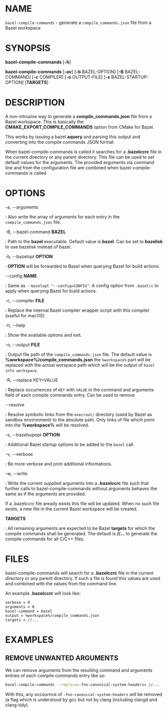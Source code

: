 # NAME

`bazel-compile-commands` - generate a `compile_commands.json` file from a Bazel
workspace

# SYNOPSIS

<!-- deno-fmt-ignore-start -->
**bazel-compile-commands** [**-h**]

**bazel-compile-commands** [**-av**] [**-b** BAZEL-OPTION] [**-B** BAZEL-COMMAND] [**-c** COMPILER] [**-o** OUTPUT-FILE] [**-s** BAZEL-STARTUP-OPTION] [**TARGETS**]
<!-- deno-fmt-ignore-end -->

# DESCRIPTION

A non-intrusive way to generate a **compile\_commands.json** file from a Bazel
workspace. This is basically the **CMAKE_EXPORT_COMPILE_COMMANDS** option from
CMake for Bazel.

This works by issuing a bazel **aquery** and parsing this output and converting
into the compile commands JSON format.

When bazel-compile-commands is called it searches for a **.bazelccrc** file in
the current directory or any parent directory. This file can be used to set
default values for the arguments. The provided arguments via command line and
from the configuration file are combined when bazel-compile-commands is called

# OPTIONS

-a, --arguments

: Also write the array of arguments for each entry in the
`compile_commands.json` file.

-B, --bazel-command **BAZEL**

: Path to the **bazel** executable. Default value is **bazel**. Can be set to
**bazelisk** to use bazelisk instead of bazel.

-b, --bazelopt **OPTION**

: **OPTION** will be forwarded to Bazel when querying Bazel for build actions.

--config **NAME**

: Same as `--bazelopt "--config=CONFIG"`. A config option from `.bazelrc` to
apply when querying Bazel for build actions.

-c, --compiler **FILE**

: Replace the internal Bazel compiler wrapper script with this compiler (useful
for macOS).

-h, --help

: Show the available options and exit.

-o, --output **FILE**

: Output file path of the `compile_commands.json` file. The default value is
**%workspace%/compile_commands.json** the `%workspace%` part will be replaced
with the actual worspace path which will be the output of
`bazel info workspace`.

-R, --replace KEY=VALUE

: Replace occurrences of `KEY` with `VALUE` in the command and arguments field
of each compile commands entry. Can be used to remove

--resolve

: Resolve symbolic links from the `execroot/` directory (used by Bazel as
sandbox environment) to the absolute path. Only links of file which point into
the **%workspace%** will be resolved.

-s, --bazelsupopt **OPTION**

: Additional Bazel startup options to be added to the `bazel` call.

-v, --verbose

: Be more verbose and print additional informations.

-w, --write

: Write the current supplied arguments into a **.bazelccrc** file such that
further calls to bazel-compile-commands without arguments behaves the same as if
the arguments are provided.

If a .bazelccrc file aready exists this file will be updated. When no such file
exists, a new file in the current Bazel workspace will be created.

**TARGETS**

: All remaining arguments are expected to be Bazel **targets** for which the
compile commands shall be generated. The default is **//...** to generate the
compile commands for all C/C++ files.

# FILES

bazel-compile-commands will search for a **.bazelccrc** file in the current
directory or any parent directory. If such a file is found this values are used
and combined with the values from the command line.

An example **.bazelccrc** will look like:

```
verbose = 0
arguments = 0
bazel-command = bazel
output = %workspace%/compile_commands.json
targets = //...
```

# EXAMPLES

## REMOVE UNWANTED ARGUMENTS

We can remove arguments from the resulting command and arguments entries of each
compile commands entry like so:

```sh
bazel-compile-commands --replace=-fno-canonical-system-headers= //...
```

With this, any occournce of `-fno-canonical-system-headers` will be removed (a
flag which is understood by gcc but not by clang (including clangd and
clang-tidy).
